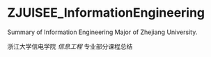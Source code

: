 # ZJUISEE_InformationEngineering
 Summary of Information Engineering Major of Zhejiang University.
 
 浙江大学信电学院 *信息工程* 专业部分课程总结
